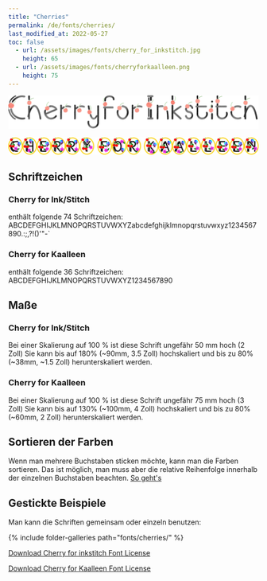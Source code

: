 ```yaml
---
title: "Cherries"
permalink: /de/fonts/cherries/
last_modified_at: 2022-05-27
toc: false
  - url: /assets/images/fonts/cherry_for_inkstitch.jpg
    height: 65
  - url: /assets/images/fonts/cherryforkaalleen.png
    height: 75
---
```

![Cherryforinkstitch](/assets/images/fonts/cherry_for_inkstitch.jpg)

![CherryForKaalleen](/assets/images/fonts/cherryforkaalleen.png)

## Schriftzeichen
### Cherry for Ink/Stitch
enthält folgende 74	Schriftzeichen:
ABCDEFGHIJKLMNOPQRSTUVWXYZabcdefghijklmnopqrstuvwxyz1234567890.:;,?!()'"-`

### Cherry for Kaalleen
enthält folgende 36	Schriftzeichen:
ABCDEFGHIJKLMNOPQRSTUVWXYZ1234567890


## Maße
### Cherry for Ink/Stitch
Bei einer Skalierung auf 100 % ist diese Schrift ungefähr 50 mm hoch (2 Zoll)
Sie kann bis auf 180% (~90mm, 3.5 Zoll) hochskaliert und bis zu 80% (~38mm, ~1.5 Zoll) herunterskaliert werden.


### Cherry for Kaalleen
Bei einer Skalierung auf 100 % ist diese Schrift ungefähr 75 mm hoch (3 Zoll)
Sie kann bis auf 130% (~100mm, 4 Zoll) hochskaliert und bis zu 80% (~60mm, 2 Zoll) herunterskaliert werden.


## Sortieren der Farben 
Wenn man mehrere Buchstaben sticken möchte, kann man die Farben sortieren. Das ist möglich, man muss aber die relative Reihenfolge innerhalb der einzelnen Buchstaben beachten. [So geht's](https://inkstitch.org/de/docs/lettering/#sortierung-von-farben)


## Gestickte Beispiele
Man kann die Schriften gemeinsam oder einzeln benutzen:

{% include folder-galleries path="fonts/cherries/" %}


[Download Cherry for inkstitch Font License](https://github.com/inkstitch/inkstitch/tree/main/fonts/cherryforinkstitch/LICENSE)

[Download Cherry for Kaalleen Font License](https://github.com/inkstitch/inkstitch/tree/main/fonts/cherryforkaalleen/LICENSE)
